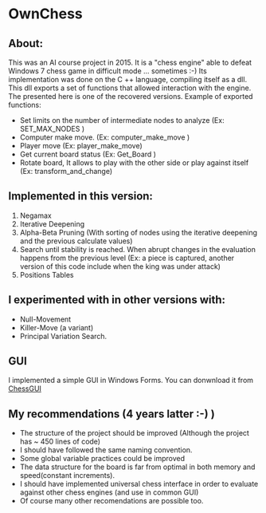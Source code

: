 # OwnChess 
## About:
This was an AI course project in 2015. It is a "chess engine" able to defeat Windows 7 chess game in difficult mode ... sometimes :-)
Its implementation was done on the C ++ language, compiling itself as a dll. This dll exports a set of functions that allowed interaction with the engine. The presented here is one of the recovered versions.
Example of exported functions:
- Set limits on the number of intermediate nodes to analyze (Ex: SET_MAX_NODES )
- Computer make move. (Ex: computer_make_move )
- Player move (Ex: player_make_move)
- Get current board status (Ex: Get_Board )
- Rotate board, It allows to play with the other side or play against itself (Ex: transform_and_change)

## Implemented in this version:
1. Negamax
2. Iterative Deepening
3. Alpha-Beta Pruning (With sorting of nodes using the iterative deepening and the previous calculate values)  
4. Search until stability is reached. When abrupt changes in the evaluation happens from the previous level (Ex: a piece is captured, another version of this code include when the king was under attack)
5. Positions Tables

## I experimented with in other versions with:
 - Null-Movement
 - Killer-Move (a variant)
 - Principal Variation Search.
 
 ## GUI
 I implemented a simple GUI in Windows Forms. You can donwnload it from [ChessGUI ](bin/)
 
 ## My recommendations (4 years latter :-) )
- The structure of the project should be improved (Although the project has ~ 450 lines of code) 
- I should have followed the same naming convention.
- Some global variable practices could be improved
- The data structure for the board is far from optimal in both memory and speed(constant increments).
- I should have implemented universal chess interface in order to evaluate against other chess engines (and use in common GUI)
- Of course many other recomendations are possible too.
